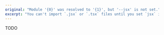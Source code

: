 ```yaml
---
original: "Module '{0}' was resolved to '{1}', but '--jsx' is not set."
excerpt: "You can't import `.jsx` or `.tsx` files until you set `jsx` in your `tsconfig.json`."
---
```


TODO
